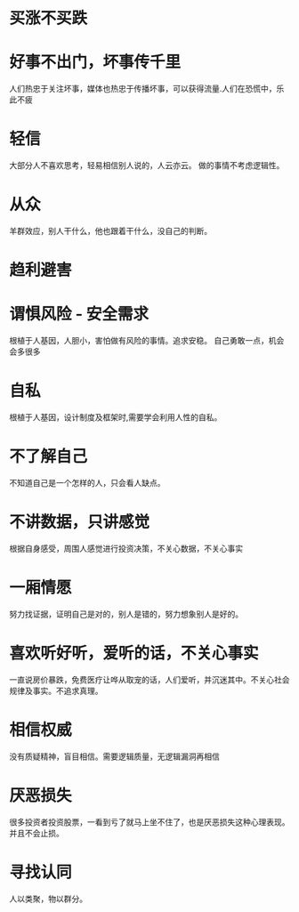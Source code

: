 
# 买涨不买跌

# 好事不出门，坏事传千里
人们热忠于关注坏事，媒体也热忠于传播坏事，可以获得流量.人们在恐慌中，乐此不疲

# 轻信
大部分人不喜欢思考，轻易相信别人说的，人云亦云。
做的事情不考虑逻辑性。

# 从众
羊群效应，别人干什么，他也跟着干什么，没自己的判断。

# 趋利避害

# 谓惧风险 - 安全需求
根植于人基因，人胆小，害怕做有风险的事情。追求安稳。
自己勇敢一点，机会会多很多

# 自私
根植于人基因，设计制度及框架时,需要学会利用人性的自私。

# 不了解自己
不知道自己是一个怎样的人，只会看人缺点。

# 不讲数据，只讲感觉
根据自身感受，周围人感觉进行投资决策，不关心数据，不关心事实

# 一厢情愿
努力找证据，证明自己是对的，别人是错的，努力想象别人是好的。

# 喜欢听好听，爱听的话，不关心事实
一直说房价暴跌，免费医疗让哗从取宠的话，人们爱听，并沉迷其中。不关心社会规律及事实。不追求真理。

# 相信权威
没有质疑精神，盲目相信。需要逻辑质量，无逻辑漏洞再相信

# 厌恶损失
很多投资者投资股票，一看到亏了就马上坐不住了，也是厌恶损失这种心理表现。
并且不会止损。

# 寻找认同
人以类聚，物以群分。

